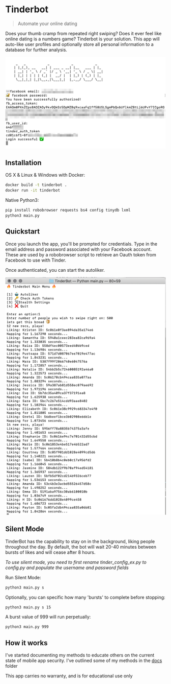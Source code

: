 # Tinderbot
> Automate your online dating

Does your thumb cramp from repeated right swiping? Does it ever feel like online dating is a numbers game? Tinderbot is your solution. This app will auto-like user profiles and optionally store all personal information to a database for further analysis.

![screenshot](docs/screenshots/screenshot1.png)

## Installation

OS X & Linux & Windows with Docker:
```sh
docker build -t tinderbot .
docker run -it tinderbot
```

Native Python3:
```sh
pip install robobrowser requests bs4 config tinydb lxml
python3 main.py
```

## Quickstart

Once you launch the app, you'll be prompted for credentials. Type in the email address and password associated with your Facebook account. These are used by a robobrowser script to retrieve an Oauth token from Facebook to use with Tinder.

Once authenticated, you can start the autoliker.

![screenshot](docs/screenshots/screenshot2.png)


## Silent Mode
TinderBot has the capability to stay on in the background, liking people throughout the day. By default, the bot will wait 20-40 minutes between bursts of likes and will cease after 8 hours. 

_To use silent mode, you need to first rename tinder_config_ex.py to config.py and populate the username and password fields_

Run Silent Mode:
```sh
python3 main.py s
```

Optionally, you can specific how many 'bursts' to complete before stopping:
```sh
python3 main.py s 15
```

A burst value of 999 will run perpetually:
```sh
python3 main.py 999
```

## How it works
I've started documenting my methods to educate others on the current state of mobile app security. I've outlined some of my methods in the [docs](docs) folder

This app carries no warranty, and is for educational use only
